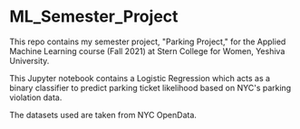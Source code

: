 # ML_Semester_Project
This repo contains my semester project, "Parking Project," for the Applied Machine Learning course (Fall 2021) at Stern College for Women, Yeshiva University.

This Jupyter notebook contains a Logistic Regression which acts as a binary classifier to predict parking ticket likelihood based on NYC's parking violation data.

The datasets used are taken from NYC OpenData.
